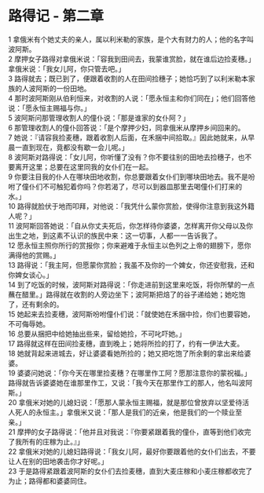 # 路得记 - 第二章
  
 1 拿俄米有个她丈夫的亲人，属以利米勒的家族，是个大有财力的人；他的名字叫波阿斯。  
 2 摩押女子路得对拿俄米说：「容我到田间去，我蒙谁赏脸，就在谁后边捡麦穗。」拿俄米说：「我女儿阿，你只管去吧。」  
 3 路得就去；既已到了，便跟着收割的人在田间捡穗子；她恰巧到了以利米勒本家族的人波阿斯的一份田地。  
 4 那时波阿斯刚从伯利恒来，对收割的人说：「愿永恒主和你们同在」；他们回答他说：「愿永恒主赐福与你。」  
 5 波阿斯问那管理收割人的僮仆说：「那是谁家的女仆阿？」  
 6 那管理收割人的僮仆回答说：「是个摩押少妇，同拿俄米从摩押乡间回来的。  
 7 她说：『请容我捡麦穗，跟着收割人后面，在禾捆中间拾取。』因此她就来，从早晨一直到现在，竟都没有歇一会儿呢。」  
 8 波阿斯对路得说：「女儿阿，你听懂了没有？你不要往别的田地去捡穗子，也不要离开这里；总要在这里同我的女仆们在一起。  
 9 你要注目我的仆人在哪块田地收割，你总要跟着女仆们到哪块田地去。我不是吩咐了僮仆们不可触犯着你吗？你若渴了，尽可以到器皿那里去喝僮仆们打来的水。」  
 10 路得就脸伏于地而叩拜，对他说：「我凭什么蒙你赏脸，使得你注意到我这外籍人呢？」  
 11 波阿斯回答她说：「自从你丈夫死后，你怎样待你婆婆，怎样离开你父母以及你出生之地，到这素不认识的族民中来：这一切事，人都一一告诉我了。  
 12 愿永恒主照你所行的赏报你；你来避难于永恒主以色列之上帝的翅膀下，愿你满得他的赏赐。」  
 13 路得说：「我主阿，但愿蒙你赏脸；我虽不及你的一个婢女，你还安慰我，还和你婢女谈心。」  
 14 到了吃饭的时候，波阿斯对路得说：「你走进前到这里来吃饭，将你所擘的一点蘸在醋里。」路得就在收割的人旁边坐下；波阿斯把焙了的谷子递给她；她吃饱了，还有剩余的。  
 15 她起来去捡麦穗，波阿斯吩咐僮仆们说：「就使她在禾捆中捡，你们也要容她，不可侮辱她。  
 16 总要从捆把中给她抽出些来，留给她捡，不可叱吓她。」  
 17 路得就这样在田间捡麦穗，直到晚上；她将所捡的打了，约有一伊法大麦。  
 18 她就背起来进城去，好让婆婆看她所捡的；她又把吃饱了所余剩的拿出来给婆婆。  
 19 婆婆问她说：「你今天在哪里捡麦穗？在哪里作工阿？愿那注意你的蒙祝福。」路得就告诉婆婆她在谁那里作工，又说：「我今天在那里作工的那人，他名叫波阿斯。」  
 20 拿俄米对她的儿媳妇说：「愿那人蒙永恒主赐福，就是那位曾放弃以坚爱待活人死人的永恒主。」拿俄米又说：「那人是我们的近亲，他是我们的一个赎业至亲。」  
 21 摩押的女子路得说：「他并且对我说：『你要紧跟着我的僮仆，直等到他们收完了我所有的庄稼为止。』」  
 22 拿俄米对她的儿媳妇路得说：「我女儿阿，最好你要跟着他的女仆们出去，不要让人在别的田地袭击你才好呢。」  
 23 于是路得紧跟着波阿斯的女仆们去捡麦穗，直到大麦庄稼和小麦庄稼都收完了为止；路得都和婆婆同住。